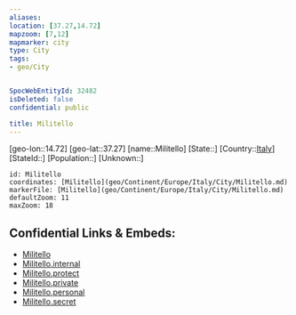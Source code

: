 ```yaml
---
aliases: 
location: [37.27,14.72]
mapzoom: [7,12] 
mapmarker: city 
type: City
tags:
- geo/City


SpocWebEntityId: 32482
isDeleted: false
confidential: public

title: Militello
---
```

[geo-lon::14.72]
[geo-lat::37.27]
[name::Militello]
[State::]
[Country::[Italy](geo/Continent/Europe/Italy.md)]
[StateId::]
[Population::]
[Unknown::]


```leaflet
id: Militello
coordinates: [Militello](geo/Continent/Europe/Italy/City/Militello.md)
markerFile: [Militello](geo/Continent/Europe/Italy/City/Militello.md)
defaultZoom: 11 
maxZoom: 18
```


## Confidential Links & Embeds: 
- [Militello](../../../../../../_public/geo/Continent/Europe/Italy/City/Militello.md) 
- [Militello.internal](../../../../../../_internal/geo/Continent/Europe/Italy/City/Militello.internal.md) 
- [Militello.protect](../../../../../../_protect/geo/Continent/Europe/Italy/City/Militello.protect.md) 
- [Militello.private](../../../../../../_private/geo/Continent/Europe/Italy/City/Militello.private.md) 
- [Militello.personal](../../../../../../_personal/geo/Continent/Europe/Italy/City/Militello.personal.md) 
- [Militello.secret](../../../../../../_secret/geo/Continent/Europe/Italy/City/Militello.secret.md) 
